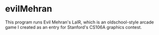 # evilMehran
This program runs Evil Mehran's LaIR, which is an oldschool-style arcade game I created as an entry for Stanford's CS106A graphics contest.
